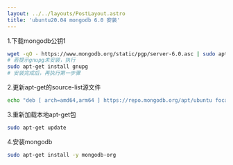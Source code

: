 ```yaml
---
layout: ../../layouts/PostLayout.astro
title: 'ubuntu20.04 mongodb 6.0 安装'
---
```


1.下载mongodb公钥1

```bash
wget -qO - https://www.mongodb.org/static/pgp/server-6.0.asc | sudo apt-key add -
# 若提示gnupg未安装，执行
sudo apt-get install gnupg
# 安装完成后，再执行第一步骤
```

2.更新apt-get的source-list源文件

```bash
echo "deb [ arch=amd64,arm64 ] https://repo.mongodb.org/apt/ubuntu focal/mongodb-org/6.0 multiverse" | sudo tee /etc/apt/sources.list.d/mongodb-org-6.0.list
```

3.重新加载本地apt-get包

```bash
sudo apt-get update
```

4.安装mongodb

```bash
sudo apt-get install -y mongodb-org
```
